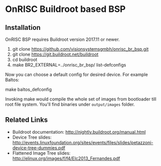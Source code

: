 OnRISC Buildroot based BSP
==========================

Installation
------------

OnRISC BSP requires Buildroot version 2017.11 or newer.

1. git clone https://github.com/visionsystemsgmbh/onrisc_br_bsp.git
2. git clone https://git.buildroot.net/buildroot
3. cd buildroot
4. make BR2_EXTERNAL=../onrisc_br_bsp/ list-defconfigs

Now you can choose a default config for desired device. For example Baltos:

make baltos_defconfig

Invoking make would compile the whole set of images from bootloader till root file system. You'll find binaries under `output/images` folder.

Related Links
-------------
* Buildroot documentation: http://nightly.buildroot.org/manual.html
* Device Tree slides: http://events.linuxfoundation.org/sites/events/files/slides/petazzoni-device-tree-dummies.pdf
* Flattened Image Tree slides: http://elinux.org/images/f/f4/Elc2013_Fernandes.pdf 
